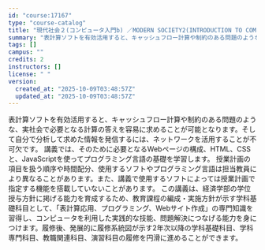 ```yaml
---
id: "course:17167"
type: "course-catalog"
title: "現代社会２(コンピュータ入門b) ／MODERN SOCIETY2(INTRODUCTION TO COMPUTING (B))"
summary: "表計算ソフトを有効活用すると、キャッシュフロー計算や制約のある問題のような、実社会で必要となる計算の答えを容易に求めることが可能となります。そして自分で分析して求めた情報を発信するには、ネットワークを活用することが不可欠です。 講義では、そ…"
tags: []
campus: ""
credits: 2
instructors: []
license: " "
version:
  created_at: "2025-10-09T03:48:57Z"
  updated_at: "2025-10-09T03:48:57Z"
---
```


表計算ソフトを有効活用すると、キャッシュフロー計算や制約のある問題のような、実社会で必要となる計算の答えを容易に求めることが可能となります。そして自分で分析して求めた情報を発信するには、ネットワークを活用することが不可欠です。 講義では、そのために必要となるWebページの構成、HTML、CSSと、JavaScriptを使ってプログラミング言語の基礎を学習します。 授業計画の項目を扱う順序や時間配分、使用するソフトやプログラミング言語は担当教員により異なることがあります。また、講義で使用するソフトによっては授業計画で指定する機能を搭載していないことがあります。 この講義は、経済学部の学位授与方針に掲げる能力を育成するため、教育課程の編成・実施方針が示す学科基礎科目として、「表計算応用、プログラミング、Webサイト作成」の専門知識を習得し、コンピュータを利用した実践的な技能、問題解決につなげる能力を身につけます。履修後、発展的に履修系統図が示す2年次以降の学科基礎科目、学科専門科目、教職関連科目、演習科目の履修を円滑に進めることができます。
